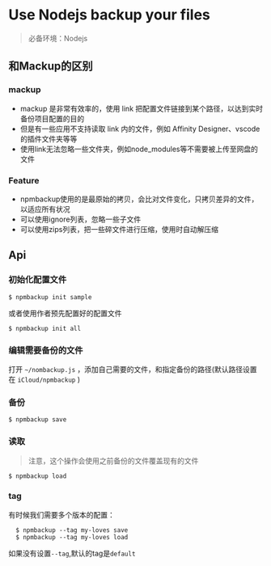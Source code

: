 # Use Nodejs backup your files

> 必备环境：Nodejs

## 和Mackup的区别
### mackup 
- mackup 是非常有效率的，使用 link 把配置文件链接到某个路径，以达到实时备份项目配置的目的
- 但是有一些应用不支持读取 link 内的文件，例如 Affinity Designer、vscode 的插件文件夹等等
- 使用link无法忽略一些文件夹，例如node_modules等不需要被上传至网盘的文件

### Feature 
- npmbackup使用的是最原始的拷贝，会比对文件变化，只拷贝差异的文件，以适应所有状况
- 可以使用ignore列表，忽略一些子文件
- 可以使用zips列表，把一些碎文件进行压缩，使用时自动解压缩

## Api

### **初始化配置文件**

```shell
$ npmbackup init sample
```
或者使用作者预先配置好的配置文件
```shell
$ npmbackup init all
```
### **编辑需要备份的文件**
打开 `~/nombackup.js` ，添加自己需要的文件，和指定备份的路径(默认路径设置在 `iCloud/npmbackup` )

### **备份**
```shell
$ npmbackup save
```

### **读取**

> 注意，这个操作会使用之前备份的文件覆盖现有的文件

```shell
$ npmbackup load
```

### **tag**
有时候我们需要多个版本的配置：

```shell
  $ npmbackup --tag my-loves save
  $ npmbackup --tag my-loves load
```

如果没有设置`--tag`,默认的tag是`default`




  